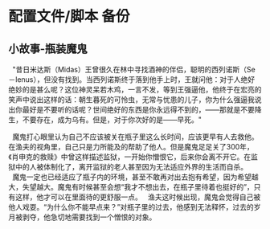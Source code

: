# 配置文件/脚本 备份

## 小故事-瓶装魔鬼
&nbsp;&nbsp;"昔日米达斯（Midas）王曾很久在林中寻找酒神的伴侣，聪明的西列诺斯（Se－lenus），但没有找到。当西列诺斯终于落到他手上时，王就问他：对于人绝好绝妙的是甚么呢？这位神灵呆若木鸡，一言不发，等到王强逼他，他终于在宏亮的笑声中说出这样的话：朝生暮死的可怜虫，无常与忧患的儿子，你为什么强逼我说出你最好是不要听的话呢？世间绝好的东西是你永远得不到的，——那就是不要降生，不要存在，成为乌有。但是，对于你次好的是——早死。"  

&nbsp;&nbsp;魔鬼打心眼里认为自己不应该被关在瓶子里这么长时间，应该更早有人去救他。在渔夫的视角里，自己只是力所能及的帮助了他人。但是魔鬼足足关了300年，《肖申克的救赎》中曾这样描述监狱，一开始你憎恨它，后来你会离不开它。在监狱中的人被体制化了，离开监狱的老人甚至因为无法适应外界的生活而自杀。  
&nbsp;&nbsp;魔鬼一定也已经适应了瓶子内的环境，甚至不敢再对出去抱有希望，因为希望越大，失望越大。魔鬼有时候甚至会想“我才不想出去，在瓶子里待着也挺好的”，只有这样，他才可以在里面待的更舒服一点。
&nbsp;&nbsp;渔夫这时候出现，魔鬼会觉得自己被他人戏耍。“为什么你不能早点来？”对瓶子里的过去，他感到无法释怀，过去的岁月被剥夺，他急切地需要找到一个憎恨的对象。  
